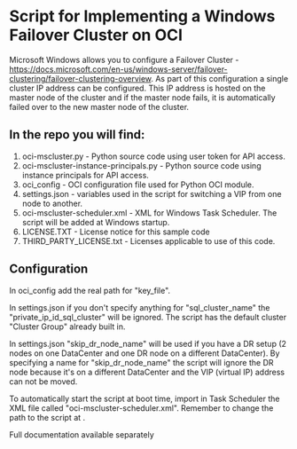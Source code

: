 # Script for Implementing a Windows Failover Cluster on OCI

Microsoft Windows allows you to configure a Failover Cluster - https://docs.microsoft.com/en-us/windows-server/failover-clustering/failover-clustering-overview.
As part of this configuration a single cluster IP address can be configured.  This IP address is hosted on the master node of the cluster and if the master node fails, it is automatically failed over to the new master node of the cluster.

## In the repo you will find:

1. oci-mscluster.py - Python source code using user token for API access.
2. oci-mscluster-instance-principals.py - Python source code using instance principals for API access.
3. oci_config - OCI configuration file used for Python OCI module.
4. settings.json - variables used in the script for switching a VIP from one node to another.
5. oci-mscluster-scheduler.xml - XML for Windows Task Scheduler. The script will be added at Windows startup.
6. LICENSE.TXT - License notice for this sample code
7. THIRD_PARTY_LICENSE.txt - Licenses applicable to use of this code.

## Configuration

In oci_config add the real path for "key_file".

In settings.json if you don't specify anything for "sql_cluster_name" the "private_ip_id_sql_cluster" will be ignored. The script has the default cluster "Cluster Group" already built in.

In settings.json "skip_dr_node_name" will be used if you have a DR setup (2 nodes on one DataCenter and one DR node on a different DataCenter). By specifying a name for "skip_dr_node_name" the script will ignore the DR node because it's on a different DataCenter and the VIP (virtual IP) address can not be moved.

To automatically start the script at boot time, import in Task Scheduler the XML file called "oci-mscluster-scheduler.xml". Remember to change the path to the script at <Command></Command>.

Full documentation available separately
